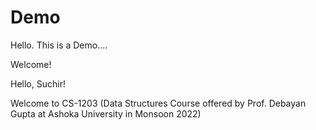 # Demo 


Hello. This is a Demo....

Welcome!

Hello, Suchir! 

Welcome to CS-1203 (Data Structures Course offered by Prof. Debayan Gupta at Ashoka University in Monsoon 2022) 
